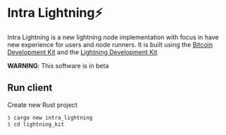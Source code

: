 # Intra Lightning⚡

Intra Lightning is a new lightning node implementation with focus in have new experience for users and node runners. It is built using the [Bitcoin Development Kit](https://bitcoindevkit.org) and the [Lightning Development Kit](https://lightningdevkit.org)

**WARNING**: This software is in beta

## Run client

Create new Rust project

```rust
$ cargo new intra_lightning
$ cd lightning_kit
